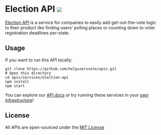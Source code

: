 <h1>
  Election API <a href="https://travis-ci.org/helpusersvote/apis"><img src="https://travis-ci.org/helpusersvote/apis.svg?branch=master" /></a>
</h1>

[Election API](https://helpusersvote.com/docs/api) is a service for companies to easily add get-out-the-vote logic to their product like finding users' polling places or counting down to voter registration deadlines per-state.

## Usage

If you want to run this API locally:

```
git clone https://github.com/helpusersvote/apis.git
# Open this directory
cd apis/services/election-api
npm install
npm start
```

You can explore our [API docs](https://helpusersvote.com/docs/api) or try running these services in your [own infrastructure](https://github.com/helpusersvote/terraform-kubernetes-helpusersvote)!

## License

All APIs are open-sourced under the [MIT License](https://github.com/helpusersvote/apis/blob/master/license)